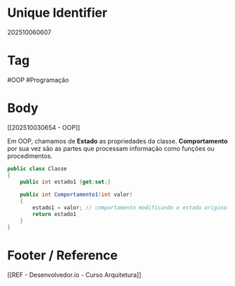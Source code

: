 # Unique Identifier
202510060607

# Tag
#OOP #Programação 

# Body
[[202510030654 - OOP]]

Em OOP, chamamos de **Estado** as propriedades da classe. **Comportamento** por sua vez são as partes que processam informação como funções ou procedimentos.

```csharp
public class Classe
{
	public int estado1 {get;set;}
	
	public int Comportamento1(int valor)
	{
		estado1 = valor; // comportamento modificando o estado original
		return estado1
	}
}
```


# Footer / Reference
[[REF - Desenvolvedor.io - Curso Arquitetura]]